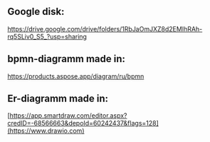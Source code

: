 ## Google disk: 
https://drive.google.com/drive/folders/1RbJaOmJXZ8d2EMIhRAh-rq5SLiv0_S5_?usp=sharing

## bpmn-diagramm made in: 
https://products.aspose.app/diagram/ru/bpmn

## Er-diagramm made in: 
[https://app.smartdraw.com/editor.aspx?credID=-68566663&depoId=60242437&flags=128](https://www.drawio.com)
